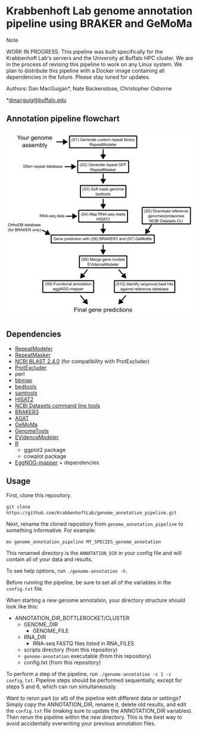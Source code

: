 # Krabbenhoft Lab genome annotation pipeline using BRAKER and GeMoMa

> [!NOTE] 
> WORK IN PROGRESS.
> This pipeline was built specifically for the Krabbenhoft Lab's servers and the University at Buffalo HPC cluster. 
> We are in the process of revising this pipeline to work on any Linux system. 
> We plan to distribute this pipeline with a Docker image containing all dependencies in the future.
> Please stay tuned for updates.

Authors: Dan MacGuigan*, Nate Backenstose, Christopher Osborne

*dmacguig@buffalo.edu

## Annotation pipeline flowchart
![flowchart](/flowchart.png)

## Dependencies

- [RepeatModeler](https://www.repeatmasker.org/RepeatModeler/)
- [RepeatMasker](https://www.repeatmasker.org/)
- [NCBI BLAST 2.4.0](https://ftp.ncbi.nlm.nih.gov/blast/executables/blast+/2.4.0/) (for compatibility with ProtExcluder)
- [ProtExcluder](https://github.com/NBISweden/ProtExcluder)
- perl
- [bbmap](https://sourceforge.net/projects/bbmap/)
- [bedtools](https://bedtools.readthedocs.io/en/latest/)
- [samtools](https://www.htslib.org/)
- [HISAT2](https://github.com/DaehwanKimLab/hisat2)
- [NCBI Datasets command line tools](https://www.ncbi.nlm.nih.gov/datasets/docs/v2/download-and-install/)
- [BRAKER3](https://github.com/Gaius-Augustus/BRAKER)
- [AGAT](https://agat.readthedocs.io/en/latest/agat_how_does_it_work.html)
- [GeMoMa](https://www.jstacs.de/index.php/GeMoMa)
- [GenomeTools](http://genometools.org/)
- [EVidenceModeler](https://github.com/EVidenceModeler/EVidenceModeler/wiki)
- [R](https://cran.r-project.org/)
	- ggplot2 package
	- cowplot package
- [EggNOG-mapper](https://github.com/eggnogdb/eggnog-mapper) + dependencies

## Usage

First, clone this repository. 
```
git clone https://github.com/KrabbenhoftLab/genome_annotation_pipeline.git
```

Next, rename the cloned repository from `genome_annotation_pipeline` to something informative.
For example: 
```
mv genome_annotation_pipeline MY_SPECIES_genome_annotation
```
This renamed directory is the `ANNOTATION_DIR` in your config file and will contain all of your data and results. 

To see help options, run `./genome-annotation -h`.

Before running the pipeline, be sure to set all of the variables in the `config.txt` file.

When starting a new genome annotation, your directory structure should look like this:

- ANNOTATION_DIR_BOTTLEROCKET/CLUSTER
  - GENOME_DIR
    - GENOME_FILE
  - RNA_DIR
    - RNA-seq FASTQ files listed in RNA_FILES
  - scripts directory (from this repository)
  - `genome-annotation` executable (from this repository)
  - config.txt (from this repository)

To perform a step of the pipeline, run `./genome-annotation -s 1 -c config.txt`. 
Pipeline steps should be performed sequentially, except for steps 5 and 6, which can run simultaneously.

Want to rerun part (or all) of the pipeline with different data or settings?
Simply copy the ANNOTATION_DIR, rename it, delete old results, and edit the `config.txt` file (making sure to update the ANNOTATION_DIR variables). 
Then rerun the pipeline within the new directory.
This is the best way to avoid accidentally overwriting your previous annotation files.
